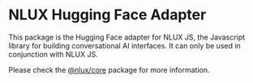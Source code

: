 # NLUX Hugging Face Adapter

This package is the Hugging Face adapter for NLUX JS, the Javascript library for building conversational AI
interfaces. It can only be used in conjunction with NLUX JS.

Please check the [@nlux/core](https://www.npmjs.com/package/@nlux/core) package for more information.
